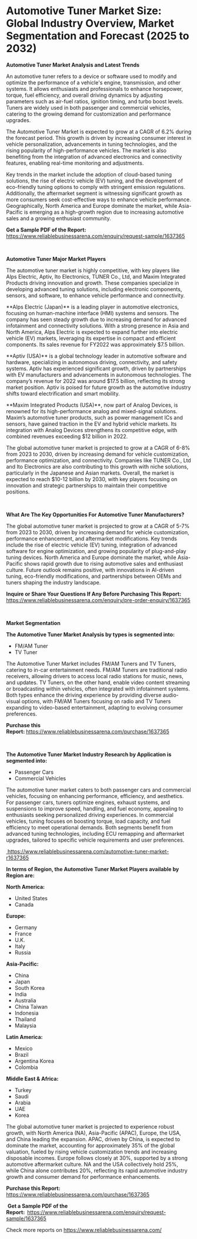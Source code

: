 <p><h1>Automotive Tuner Market Size: Global Industry Overview, Market Segmentation and Forecast (2025 to 2032)</h1></p><p><strong>Automotive Tuner Market Analysis and Latest Trends</strong></p>
<p><p>An automotive tuner refers to a device or software used to modify and optimize the performance of a vehicle's engine, transmission, and other systems. It allows enthusiasts and professionals to enhance horsepower, torque, fuel efficiency, and overall driving dynamics by adjusting parameters such as air-fuel ratios, ignition timing, and turbo boost levels. Tuners are widely used in both passenger and commercial vehicles, catering to the growing demand for customization and performance upgrades.</p><p>The Automotive Tuner Market is expected to grow at a CAGR of 6.2% during the forecast period. This growth is driven by increasing consumer interest in vehicle personalization, advancements in tuning technologies, and the rising popularity of high-performance vehicles. The market is also benefiting from the integration of advanced electronics and connectivity features, enabling real-time monitoring and adjustments.</p><p>Key trends in the market include the adoption of cloud-based tuning solutions, the rise of electric vehicle (EV) tuning, and the development of eco-friendly tuning options to comply with stringent emission regulations. Additionally, the aftermarket segment is witnessing significant growth as more consumers seek cost-effective ways to enhance vehicle performance. Geographically, North America and Europe dominate the market, while Asia-Pacific is emerging as a high-growth region due to increasing automotive sales and a growing enthusiast community.</p></p>
<p><strong>Get a Sample PDF of the Report:&nbsp;</strong> <a href="https://www.reliablebusinessarena.com/enquiry/request-sample/1637365?utm_campaign=1995&utm_medium=2&utm_source=Github&utm_content=ia&utm_term=21012025&utm_id=automotive-tuner">https://www.reliablebusinessarena.com/enquiry/request-sample/1637365</a></p>
<p>&nbsp;</p>
<p><strong>Automotive Tuner Major Market Players</strong></p>
<p><p>The automotive tuner market is highly competitive, with key players like Alps Electric, Aptiv, Ito Electronics, TUNER Co., Ltd, and Maxim Integrated Products driving innovation and growth. These companies specialize in developing advanced tuning solutions, including electronic components, sensors, and software, to enhance vehicle performance and connectivity.</p><p>**Alps Electric (Japan)** is a leading player in automotive electronics, focusing on human-machine interface (HMI) systems and sensors. The company has seen steady growth due to increasing demand for advanced infotainment and connectivity solutions. With a strong presence in Asia and North America, Alps Electric is expected to expand further into electric vehicle (EV) markets, leveraging its expertise in compact and efficient components. Its sales revenue for FY2022 was approximately $7.5 billion.</p><p>**Aptiv (USA)** is a global technology leader in automotive software and hardware, specializing in autonomous driving, connectivity, and safety systems. Aptiv has experienced significant growth, driven by partnerships with EV manufacturers and advancements in autonomous technologies. The company’s revenue for 2022 was around $17.5 billion, reflecting its strong market position. Aptiv is poised for future growth as the automotive industry shifts toward electrification and smart mobility.</p><p>**Maxim Integrated Products (USA)**, now part of Analog Devices, is renowned for its high-performance analog and mixed-signal solutions. Maxim’s automotive tuner products, such as power management ICs and sensors, have gained traction in the EV and hybrid vehicle markets. Its integration with Analog Devices strengthens its competitive edge, with combined revenues exceeding $12 billion in 2022.</p><p>The global automotive tuner market is projected to grow at a CAGR of 6-8% from 2023 to 2030, driven by increasing demand for vehicle customization, performance optimization, and connectivity. Companies like TUNER Co., Ltd and Ito Electronics are also contributing to this growth with niche solutions, particularly in the Japanese and Asian markets. Overall, the market is expected to reach $10-12 billion by 2030, with key players focusing on innovation and strategic partnerships to maintain their competitive positions.</p></p>
<p>&nbsp;</p>
<p><strong>What Are The Key Opportunities For Automotive Tuner Manufacturers?</strong></p>
<p><p>The global automotive tuner market is projected to grow at a CAGR of 5-7% from 2023 to 2030, driven by increasing demand for vehicle customization, performance enhancement, and aftermarket modifications. Key trends include the rise of electric vehicle (EV) tuning, integration of advanced software for engine optimization, and growing popularity of plug-and-play tuning devices. North America and Europe dominate the market, while Asia-Pacific shows rapid growth due to rising automotive sales and enthusiast culture. Future outlook remains positive, with innovations in AI-driven tuning, eco-friendly modifications, and partnerships between OEMs and tuners shaping the industry landscape.</p></p>
<p><strong>Inquire or Share Your Questions If Any Before Purchasing This Report:</strong> <a href="https://www.reliablebusinessarena.com/enquiry/pre-order-enquiry/1637365?utm_campaign=1995&utm_medium=2&utm_source=Github&utm_content=ia&utm_term=21012025&utm_id=automotive-tuner">https://www.reliablebusinessarena.com/enquiry/pre-order-enquiry/1637365</a></p>
<p>&nbsp;</p>
<p><strong>Market Segmentation</strong></p>
<p><strong>The Automotive Tuner Market Analysis by types is segmented into:</strong></p>
<p><ul><li>FM/AM Tuner</li><li>TV Tuner</li></ul></p>
<p><p>The Automotive Tuner Market includes FM/AM Tuners and TV Tuners, catering to in-car entertainment needs. FM/AM Tuners are traditional radio receivers, allowing drivers to access local radio stations for music, news, and updates. TV Tuners, on the other hand, enable video content streaming or broadcasting within vehicles, often integrated with infotainment systems. Both types enhance the driving experience by providing diverse audio-visual options, with FM/AM Tuners focusing on radio and TV Tuners expanding to video-based entertainment, adapting to evolving consumer preferences.</p></p>
<p><strong>Purchase this Report:&nbsp;</strong><a href="https://www.reliablebusinessarena.com/purchase/1637365?utm_campaign=1995&utm_medium=2&utm_source=Github&utm_content=ia&utm_term=21012025&utm_id=automotive-tuner">https://www.reliablebusinessarena.com/purchase/1637365</a></p>
<p>&nbsp;</p>
<p><strong>The Automotive Tuner Market Industry Research by Application is segmented into:</strong></p>
<p><ul><li>Passenger Cars</li><li>Commercial Vehicles</li></ul></p>
<p><p>The automotive tuner market caters to both passenger cars and commercial vehicles, focusing on enhancing performance, efficiency, and aesthetics. For passenger cars, tuners optimize engines, exhaust systems, and suspensions to improve speed, handling, and fuel economy, appealing to enthusiasts seeking personalized driving experiences. In commercial vehicles, tuning focuses on boosting torque, load capacity, and fuel efficiency to meet operational demands. Both segments benefit from advanced tuning technologies, including ECU remapping and aftermarket upgrades, tailored to specific vehicle requirements and user preferences.</p></p>
<p><a href="https://www.reliablebusinessarena.com/automotive-tuner-market-r1637365?utm_campaign=1995&utm_medium=2&utm_source=Github&utm_content=ia&utm_term=21012025&utm_id=automotive-tuner">&nbsp;https://www.reliablebusinessarena.com/automotive-tuner-market-r1637365</a></p>
<p><strong>In terms of Region, the Automotive Tuner Market Players available by Region are:</strong></p>
<p>
    <p> <strong> North America: </strong>
        <ul>
            <li>United States</li>
            <li>Canada</li>
        </ul>
        </p> 
    <p> <strong> Europe: </strong>
        <ul>
            <li>Germany</li>
            <li>France</li>
            <li>U.K.</li>
            <li>Italy</li>
            <li>Russia</li>
        </ul>
        </p> 
    <p> <strong> Asia-Pacific: </strong>
        <ul>
            <li>China</li>
            <li>Japan</li>
            <li>South Korea</li>
            <li>India</li>
            <li>Australia</li>
            <li>China Taiwan</li>
            <li>Indonesia</li>
            <li>Thailand</li>
            <li>Malaysia</li>
        </ul>
        </p> 
    <p> <strong> Latin America: </strong>
        <ul>
            <li>Mexico</li>
            <li>Brazil</li>
            <li>Argentina Korea</li>
            <li>Colombia</li>
        </ul>
        </p> 
    <p> <strong> Middle East & Africa: </strong>
        <ul>
            <li>Turkey</li>
            <li>Saudi</li>
            <li>Arabia</li>
            <li>UAE</li>
            <li>Korea</li>
        </ul>
    </p>
    </p>
<p><p>The global automotive tuner market is projected to experience robust growth, with North America (NA), Asia-Pacific (APAC), Europe, the USA, and China leading the expansion. APAC, driven by China, is expected to dominate the market, accounting for approximately 35% of the global valuation, fueled by rising vehicle customization trends and increasing disposable incomes. Europe follows closely at 30%, supported by a strong automotive aftermarket culture. NA and the USA collectively hold 25%, while China alone contributes 20%, reflecting its rapid automotive industry growth and consumer demand for performance enhancements.</p></p>
<p><strong>Purchase this Report: </strong><a href="https://www.reliablebusinessarena.com/purchase/1637365?utm_campaign=1995&utm_medium=2&utm_source=Github&utm_content=ia&utm_term=21012025&utm_id=automotive-tuner">https://www.reliablebusinessarena.com/purchase/1637365</a></p>
<p>&nbsp;<strong>Get a Sample PDF of the Report:&nbsp;&nbsp;</strong><a href="https://www.reliablebusinessarena.com/enquiry/request-sample/1637365?utm_campaign=1995&utm_medium=2&utm_source=Github&utm_content=ia&utm_term=21012025&utm_id=automotive-tuner">https://www.reliablebusinessarena.com/enquiry/request-sample/1637365</a></p>
<p><strong></strong></p>
<p>Check more reports on <a href="https://www.reliablebusinessarena.com/?utm_campaign=1995&utm_medium=2&utm_source=Github&utm_content=ia&utm_term=21012025&utm_id=automotive-tuner">https://www.reliablebusinessarena.com/</a></p>